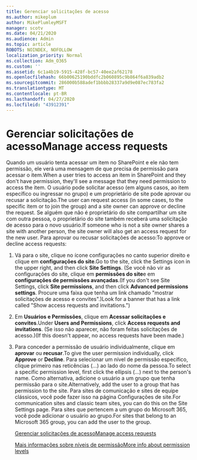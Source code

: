 ```yaml
---
title: Gerenciar solicitações de acesso
ms.author: mikeplum
author: MikePlumleyMSFT
manager: scotv
ms.date: 04/21/2020
ms.audience: Admin
ms.topic: article
ROBOTS: NOINDEX, NOFOLLOW
localization_priority: Normal
ms.collection: Adm_O365
ms.custom: ''
ms.assetid: 6c1a4b19-5915-428f-bc57-40ee2af62178
ms.openlocfilehash: 66b00625190bddfc2b060895c9b864f6a839adb2
ms.sourcegitcommit: 286000b588adef1bbbb28337a9d9e087ec783fa2
ms.translationtype: MT
ms.contentlocale: pt-BR
ms.lasthandoff: 04/27/2020
ms.locfileid: "43912391"
---
```

# <a name="manage-access-requests"></a><span data-ttu-id="239c6-102">Gerenciar solicitações de acesso</span><span class="sxs-lookup"><span data-stu-id="239c6-102">Manage access requests</span></span>

<span data-ttu-id="239c6-103">Quando um usuário tenta acessar um item no SharePoint e ele não tem permissão, ele verá uma mensagem de que precisa de permissão para acessar o item.</span><span class="sxs-lookup"><span data-stu-id="239c6-103">When a user tries to access an item in SharePoint and they don't have permission, they'll see a message that they need permission to access the item.</span></span> <span data-ttu-id="239c6-104">O usuário pode solicitar acesso (em alguns casos, ao item específico ou ingressar no grupo) e um proprietário de site pode aprovar ou recusar a solicitação.</span><span class="sxs-lookup"><span data-stu-id="239c6-104">The user can request access (in some cases, to the specific item or to join the group) and a site owner can approve or decline the request.</span></span> <span data-ttu-id="239c6-105">Se alguém que não é proprietário do site compartilhar um site com outra pessoa, o proprietário do site também receberá uma solicitação de acesso para o novo usuário.</span><span class="sxs-lookup"><span data-stu-id="239c6-105">If someone who is not a site owner shares a site with another person, the site owner will also get an access request for the new user.</span></span> <span data-ttu-id="239c6-106">Para aprovar ou recusar solicitações de acesso:</span><span class="sxs-lookup"><span data-stu-id="239c6-106">To approve or decline access requests:</span></span>
  
1. <span data-ttu-id="239c6-107">Vá para o site, clique no ícone configurações no canto superior direito e clique em **configurações do site**.</span><span class="sxs-lookup"><span data-stu-id="239c6-107">Go to the site, click the Settings icon in the upper right, and then click **Site Settings**.</span></span> <span data-ttu-id="239c6-108">(Se você não vir as configurações do site, clique em **permissões do site**e em **configurações de permissões avançadas**.</span><span class="sxs-lookup"><span data-stu-id="239c6-108">(If you don't see Site Settings, click **Site permissions**, and then click **Advanced permissions settings**.</span></span> <span data-ttu-id="239c6-109">Procure uma faixa que tenha um link chamado "mostrar solicitações de acesso e convites".)</span><span class="sxs-lookup"><span data-stu-id="239c6-109">Look for a banner that has a link called "Show access requests and invitations.")</span></span>
    
2. <span data-ttu-id="239c6-110">Em **Usuários e Permissões**, clique em **Acessar solicitações e convites**.</span><span class="sxs-lookup"><span data-stu-id="239c6-110">Under **Users and Permissions**, click **Access requests and invitations**.</span></span> <span data-ttu-id="239c6-111">(Se isso não aparecer, não foram feitas solicitações de acesso.)</span><span class="sxs-lookup"><span data-stu-id="239c6-111">(If this doesn't appear, no access requests have been made.)</span></span>
    
3. <span data-ttu-id="239c6-112">Para conceder a permissão de usuário individualmente, clique em **aprovar** ou **recusar**.</span><span class="sxs-lookup"><span data-stu-id="239c6-112">To give the user permission individually, click **Approve** or **Decline**.</span></span> <span data-ttu-id="239c6-113">Para selecionar um nível de permissão específico, clique primeiro nas reticências (...) ao lado do nome da pessoa.</span><span class="sxs-lookup"><span data-stu-id="239c6-113">To select a specific permission level, first click the ellipsis (...) next to the person's name.</span></span> <span data-ttu-id="239c6-114">Como alternativa, adicione o usuário a um grupo que tenha permissão para o site.</span><span class="sxs-lookup"><span data-stu-id="239c6-114">Alternatively, add the user to a group that has permission to the site.</span></span> <span data-ttu-id="239c6-115">Para sites de comunicação e sites de equipe clássicos, você pode fazer isso na página Configurações de site.</span><span class="sxs-lookup"><span data-stu-id="239c6-115">For communication sites and classic team sites, you can do this on the Site Settings page.</span></span> <span data-ttu-id="239c6-116">Para sites que pertencem a um grupo do Microsoft 365, você pode adicionar o usuário ao grupo.</span><span class="sxs-lookup"><span data-stu-id="239c6-116">For sites that belong to an Microsoft 365 group, you can add the user to the group.</span></span>
    
    [<span data-ttu-id="239c6-117">Gerenciar solicitações de acesso</span><span class="sxs-lookup"><span data-stu-id="239c6-117">Manage access requests </span></span>](https://go.microsoft.com/fwlink/?linkid=2008747)
    
    [<span data-ttu-id="239c6-118">Mais informações sobre níveis de permissão</span><span class="sxs-lookup"><span data-stu-id="239c6-118">More info about permission levels</span></span>](https://go.microsoft.com/fwlink/?linkid=867071)
    

